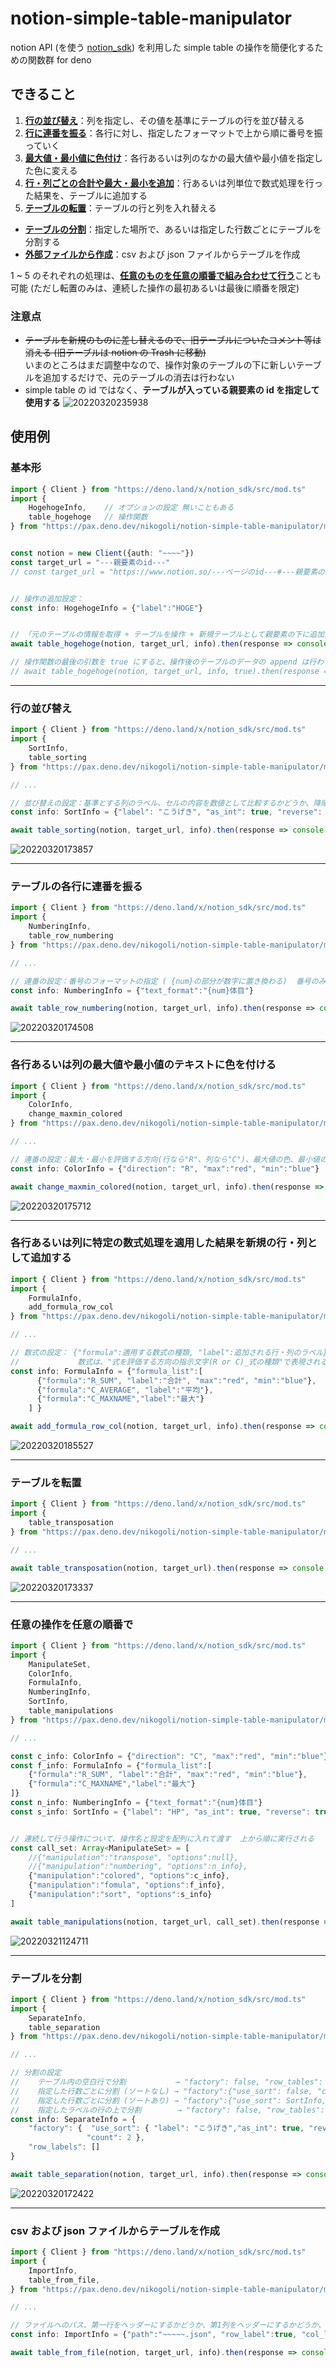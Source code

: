 # notion-simple-table-manipulator
 notion API (を使う [notion_sdk](https://deno.land/x/notion_sdk)) を利用した simple table の操作を簡便化するための関数群 for deno
 
 ## できること
 1. [**行の並び替え**](https://github.com/nikogoli/notion-simple-table-manipulator#%E8%A1%8C%E3%81%AE%E4%B8%A6%E3%81%B3%E6%9B%BF%E3%81%88)：列を指定し、その値を基準にテーブルの行を並び替える
 2. [**行に連番を振る**](https://github.com/nikogoli/notion-simple-table-manipulator#%E3%83%86%E3%83%BC%E3%83%96%E3%83%AB%E3%81%AE%E5%90%84%E8%A1%8C%E3%81%AB%E9%80%A3%E7%95%AA%E3%82%92%E6%8C%AF%E3%82%8B)：各行に対し、指定したフォーマットで上から順に番号を振っていく
 3. [**最大値・最小値に色付け**](https://github.com/nikogoli/notion-simple-table-manipulator#%E5%90%84%E8%A1%8C%E3%81%82%E3%82%8B%E3%81%84%E3%81%AF%E5%88%97%E3%81%AE%E6%9C%80%E5%A4%A7%E5%80%A4%E3%82%84%E6%9C%80%E5%B0%8F%E5%80%A4%E3%81%AE%E3%83%86%E3%82%AD%E3%82%B9%E3%83%88%E3%81%AB%E8%89%B2%E3%82%92%E4%BB%98%E3%81%91%E3%82%8B)：各行あるいは列のなかの最大値や最小値を指定した色に変える
 4. [**行・列ごとの合計や最大・最小を追加**](https://github.com/nikogoli/notion-simple-table-manipulator#%E5%90%84%E8%A1%8C%E3%81%82%E3%82%8B%E3%81%84%E3%81%AF%E5%88%97%E3%81%AB%E7%89%B9%E5%AE%9A%E3%81%AE%E6%95%B0%E5%BC%8F%E5%87%A6%E7%90%86%E3%82%92%E9%81%A9%E7%94%A8%E3%81%97%E3%81%9F%E7%B5%90%E6%9E%9C%E3%82%92%E6%96%B0%E8%A6%8F%E3%81%AE%E8%A1%8C%E5%88%97%E3%81%A8%E3%81%97%E3%81%A6%E8%BF%BD%E5%8A%A0%E3%81%99%E3%82%8B)：行あるいは列単位で数式処理を行った結果を、テーブルに追加する
 5. [**テーブルの転置**](https://github.com/nikogoli/notion-simple-table-manipulator#%E3%83%86%E3%83%BC%E3%83%96%E3%83%AB%E3%82%92%E8%BB%A2%E7%BD%AE)：テーブルの行と列を入れ替える
 - [**テーブルの分割**](https://github.com/nikogoli/notion-simple-table-manipulator#%E3%83%86%E3%83%BC%E3%83%96%E3%83%AB%E3%82%92%E5%88%86%E5%89%B2)：指定した場所で、あるいは指定した行数ごとにテーブルを分割する
 - [**外部ファイルから作成**](https://github.com/nikogoli/notion-simple-table-manipulator#csv-%E3%81%8A%E3%82%88%E3%81%B3-json-%E3%83%95%E3%82%A1%E3%82%A4%E3%83%AB%E3%81%8B%E3%82%89%E3%83%86%E3%83%BC%E3%83%96%E3%83%AB%E3%82%92%E4%BD%9C%E6%88%90)：csv および json ファイルからテーブルを作成
 
 1 ~ 5 のそれぞれの処理は、[**任意のものを任意の順番で組み合わせて行う**](https://github.com/nikogoli/notion-simple-table-manipulator#%E4%BB%BB%E6%84%8F%E3%81%AE%E6%93%8D%E4%BD%9C%E3%82%92%E4%BB%BB%E6%84%8F%E3%81%AE%E9%A0%86%E7%95%AA%E3%81%A7)ことも可能 (ただし転置のみは、連続した操作の最初あるいは最後に順番を限定)
 
 
### 注意点
- ~~テーブルを新規のものに差し替えるので、旧テーブルについたコメント等は消える (旧テーブルは notion の Trash に移動)~~ <br>
  いまのところはまだ調整中なので、操作対象のテーブルの下に新しいテーブルを追加するだけで、元のテーブルの消去は行わない
- simple table の id ではなく、**テーブルが入っている親要素の id を指定して使用する**
![20220320235938](https://user-images.githubusercontent.com/49331838/159168673-29bd3e27-1ab8-47b7-b91e-cb1fd92ffffb.png)




## 使用例
### 基本形
```typescript
import { Client } from "https://deno.land/x/notion_sdk/src/mod.ts"
import { 
    HogehogeInfo,    // オプションの設定 無いこともある
    table_hogehoge   // 操作関数
} from "https://pax.deno.dev/nikogoli/notion-simple-table-manipulator/mod.ts"


const notion = new Client({auth: "~~~~"})
const target_url = "---親要素のid---"
// const target_url = "https://www.notion.so/---ページのid---#---親要素のid---"  // notion 上で取得したブロックのリンクでもOK


// 操作の追加設定：
const info: HogehogeInfo = {"label":"HOGE"}


// 「元のテーブルの情報を取得 + テーブルを操作 + 新規テーブルとして親要素の下に追加」をまとめて行う
await table_hogehoge(notion, target_url, info).then(response => console.log(response))

// 操作関数の最後の引数を true にすると、操作後のテーブルのデータの append は行わず response.results に入れて返す (確認・追加操作用)
// await table_hogehoge(notion, target_url, info, true).then(response => console.log(response))
```

-------

### 行の並び替え
```typescript
import { Client } from "https://deno.land/x/notion_sdk/src/mod.ts"
import { 
    SortInfo,
    table_sorting
} from "https://pax.deno.dev/nikogoli/notion-simple-table-manipulator/mod.ts"

// ...

// 並び替えの設定：基準とする列のラベル、セルの内容を数値として比較するかどうか、降順にするかどうか
const info: SortInfo = {"label": "こうげき", "as_int": true, "reverse": true}

await table_sorting(notion, target_url, info).then(response => console.log(response))
```
![20220320173857](https://user-images.githubusercontent.com/49331838/159157322-92d47172-bc21-4258-944b-71bad4e3a3a3.png)


------

### テーブルの各行に連番を振る
```typescript
import { Client } from "https://deno.land/x/notion_sdk/src/mod.ts"
import { 
    NumberingInfo,
    table_row_numbering
} from "https://pax.deno.dev/nikogoli/notion-simple-table-manipulator/mod.ts"

// ...

// 連番の設定：番号のフォーマットの指定 ( {num}の部分が数字に置き換わる)  番号のみの普通の形式で良い場合は、引数自体を渡さない
const info: NumberingInfo = {"text_format":"{num}体目"}

await table_row_numbering(notion, target_url, info).then(response => console.log(response))
```
![20220320174508](https://user-images.githubusercontent.com/49331838/159157223-63c318ed-8cb6-4f67-95a5-a5025955b38d.png)


------

### 各行あるいは列の最大値や最小値のテキストに色を付ける
```typescript
import { Client } from "https://deno.land/x/notion_sdk/src/mod.ts"
import { 
    ColorInfo,
    change_maxmin_colored
} from "https://pax.deno.dev/nikogoli/notion-simple-table-manipulator/mod.ts"

// ...

// 連番の設定：最大・最小を評価する方向(行なら"R"、列なら"C")、最大値の色、最小値の色
const info: ColorInfo = {"direction": "R", "max":"red", "min":"blue"}

await change_maxmin_colored(notion, target_url, info).then(response => console.log(response))
```
![20220320175712](https://user-images.githubusercontent.com/49331838/159157044-f575350d-647c-4fd1-8ab6-e37f2e6e2d3f.png)


-------

### 各行あるいは列に特定の数式処理を適用した結果を新規の行・列として追加する
```typescript
import { Client } from "https://deno.land/x/notion_sdk/src/mod.ts"
import { 
    FormulaInfo,
    add_formula_row_col
} from "https://pax.deno.dev/nikogoli/notion-simple-table-manipulator/mod.ts"

// ...

// 数式の設定： {"formula":適用する数式の種類, "label":追加される行・列のラベル} 形式でリスト内に列記する
//             数式は、"式を評価する方向の指示文字(R or C)_式の種類"で表現される。式は SUM, AVERAGE, MAX, MIN, COUNT と **NAME系
const info: FormulaInfo = {"formula_list":[
      {"formula":"R_SUM", "label":"合計", "max":"red", "min":"blue"},  // 追加する式・行の中の最大値・最小値への色付けも可能
      {"formula":"C_AVERAGE", "label":"平均"},
      {"formula":"C_MAXNAME","label":"最大"}
    ] }

await add_formula_row_col(notion, target_url, info).then(response => console.log(response))
```
![20220320185527](https://user-images.githubusercontent.com/49331838/159157071-39715632-3f90-43d2-b137-36467f4ae5b9.png)


--------

### テーブルを転置
```typescript
import { Client } from "https://deno.land/x/notion_sdk/src/mod.ts"
import { 
    table_transposation
} from "https://pax.deno.dev/nikogoli/notion-simple-table-manipulator/mod.ts"

// ...

await table_transposation(notion, target_url).then(response => console.log(response))
```
![20220320173337](https://user-images.githubusercontent.com/49331838/159157238-4be754b0-bb28-4447-9d26-111d6f7de34d.png)


--------

### 任意の操作を任意の順番で
```typescript
import { Client } from "https://deno.land/x/notion_sdk/src/mod.ts"
import {
    ManipulateSet,
    ColorInfo,
    FormulaInfo,
    NumberingInfo,
    SortInfo,
    table_manipulations
} from "https://pax.deno.dev/nikogoli/notion-simple-table-manipulator/mod.ts"

// ...

const c_info: ColorInfo = {"direction": "C", "max":"red", "min":"blue"}
const f_info: FormulaInfo = {"formula_list":[
    {"formula":"R_SUM", "label":"合計", "max":"red", "min":"blue"},
    {"formula":"C_MAXNAME","label":"最大"}
]}
const n_info: NumberingInfo = {"text_format":"{num}体目"} 
const s_info: SortInfo = {"label": "HP", "as_int": true, "reverse": true}


// 連続して行う操作について、操作名と設定を配列に入れて渡す  上から順に実行される
const call_set: Array<ManipulateSet> = [
    //{"manipulation":"transpose", "options":null},
    //{"manipulation":"numbering", "options":n_info},
    {"manipulation":"colored", "options":c_info},
    {"manipulation":"fomula", "options":f_info},
    {"manipulation":"sort", "options":s_info}
]

await table_manipulations(notion, target_url, call_set).then(response => console.log(response))
```
![20220321124711](https://user-images.githubusercontent.com/49331838/159202852-87e3778b-e2f1-4d53-9da5-ccb0a2720bb1.png)


--------

### テーブルを分割
```typescript
import { Client } from "https://deno.land/x/notion_sdk/src/mod.ts"
import { 
    SeparateInfo,
    table_separation
} from "https://pax.deno.dev/nikogoli/notion-simple-table-manipulator/mod.ts"

// ...

// 分割の設定
//    テーブル内の空白行で分割           → "factory": false, "row_tables": []
//    指定した行数ごとに分割 (ソートなし) → "factory":{"use_sort": false, "count": 2},  "row_tables": []
//    指定した行数ごとに分割 (ソートあり) → "factory":{"use_sort": SortInfo, "count": 2},  "row_tables": []
//    指定したラベルの行の上で分割        → "factory": false, "row_tables": ["赤1"]
const info: SeparateInfo = {
    "factory": {  "use_sort": { "label": "こうげき","as_int": true, "reverse": true },
                 "count": 2 },
    "row_labels": []
}

await table_separation(notion, target_url, info).then(response => console.log(response))
```
![20220320172422](https://user-images.githubusercontent.com/49331838/159157284-57e5b44a-0be8-49f2-a99a-0f7cc8a9b233.png)


-------

### csv および json ファイルからテーブルを作成
```typescript
import { Client } from "https://deno.land/x/notion_sdk/src/mod.ts"
import { 
    ImportInfo,
    table_from_file,
} from "https://pax.deno.dev/nikogoli/notion-simple-table-manipulator/mod.ts"

// ...

// ファイルへのパス、第一行をヘッダーにするかどうか、第1列をヘッダーにするかどうか、json のキーを各行の先頭のセルの内容にするかどうか
const info: ImportInfo = {"path":"~~~~~.json", "row_label":true, "col_label":true, "jsonkey_as_cell":false}

await table_from_file(notion, target_url, info).then(response => console.log(response))
```


